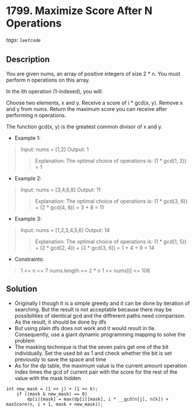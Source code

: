 # 1799. Maximize Score After N Operations
###### tags: `leetcode`
## Description
You are given nums, an array of positive integers of size 2 * n. You must perform n operations on this array.

In the ith operation (1-indexed), you will:

Choose two elements, x and y.
Receive a score of i * gcd(x, y).
Remove x and y from nums.
Return the maximum score you can receive after performing n operations.

The function gcd(x, y) is the greatest common divisor of x and y.

- Example 1:

>Input: nums = [1,2]
Output: 1
>>Explanation: The optimal choice of operations is:
(1 * gcd(1, 2)) = 1

- Example 2:

>Input: nums = [3,4,6,8]
Output: 11
>>Explanation: The optimal choice of operations is:
(1 * gcd(3, 6)) + (2 * gcd(4, 8)) = 3 + 8 = 11

- Example 3:

>Input: nums = [1,2,3,4,5,6]
Output: 14
>>Explanation: The optimal choice of operations is:
(1 * gcd(1, 5)) + (2 * gcd(2, 4)) + (3 * gcd(3, 6)) = 1 + 4 + 9 = 14

- Constraints:

>1 <= n <= 7
nums.length == 2 * n
1 <= nums[i] <= 106

## Solution
- Originally I though it is a simple greedy and it can be done by iteration of searching. But the result is not acceptable because there may be possibilities of identical gcd and the diffrerent paths need comparison. As the result, it should be done by dfs
- But using plain dfs does not work and it would result in tle. Consequently, use a giant dynamic programming mapping to solve the problem
- The masking technique is that the seven pairs get one of the bit individually. Set the used bit as 1 and check whether the bit is set previously to save the space and time
- As for the dp table, the maximum value is the current amount operation index times the gcd of current pair with the score for the rest of the value with the mask hidden
```cpp=
int new_mask = (1 << j) + (1 << k);
    if ((mask & new_mask) == 0)
        dp[i][mask] = max(dp[i][mask], i * __gcd(n[j], n[k]) + maxScore(n, i + 1, mask + new_mask));
```